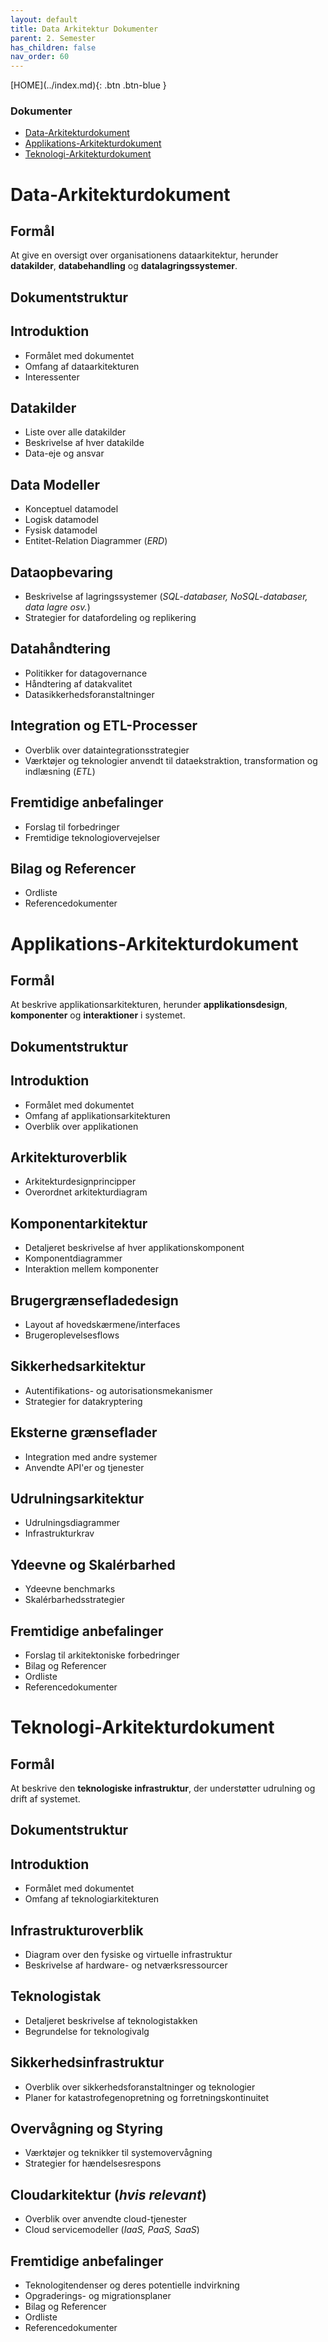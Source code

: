 ```yaml
---
layout: default
title: Data Arkitektur Dokumenter
parent: 2. Semester
has_children: false
nav_order: 60
---
```


<span class="fs-1">
[HOME](../index.md){: .btn .btn-blue }
</span>

### Dokumenter
- [Data-Arkitekturdokument](#data-arkitekturdokument)
- [Applikations-Arkitekturdokument](#applikations-arkitekturdokument)
- [Teknologi-Arkitekturdokument](#Teknologi-Arkitekturdokument)

# **Data-Arkitekturdokument**

## **Formål**

At give en oversigt over organisationens dataarkitektur, herunder **datakilder**, **databehandling** og **datalagringssystemer**.

## **Dokumentstruktur**

## Introduktion
- Formålet med dokumentet
- Omfang af dataarkitekturen
- Interessenter

## Datakilder
- Liste over alle datakilder
- Beskrivelse af hver datakilde
- Data-eje og ansvar

## Data Modeller
- Konceptuel datamodel
- Logisk datamodel
- Fysisk datamodel
- Entitet-Relation Diagrammer (*ERD*)

## Dataopbevaring
- Beskrivelse af lagringssystemer (*SQL-databaser, NoSQL-databaser, data lagre osv.*)
- Strategier for datafordeling og replikering

## Datahåndtering
- Politikker for datagovernance
- Håndtering af datakvalitet
- Datasikkerhedsforanstaltninger

## Integration og ETL-Processer
- Overblik over dataintegrationsstrategier
- Værktøjer og teknologier anvendt til dataekstraktion, transformation og indlæsning (*ETL*)

## Fremtidige anbefalinger
- Forslag til forbedringer
- Fremtidige teknologiovervejelser

## Bilag og Referencer
- Ordliste
- Referencedokumenter

# **Applikations-Arkitekturdokument**
## **Formål**

At beskrive applikationsarkitekturen, herunder **applikationsdesign**, **komponenter** og **interaktioner** i systemet.

## **Dokumentstruktur**

## Introduktion
- Formålet med dokumentet
- Omfang af applikationsarkitekturen
- Overblik over applikationen

## Arkitekturoverblik
- Arkitekturdesignprincipper
- Overordnet arkitekturdiagram

## Komponentarkitektur
- Detaljeret beskrivelse af hver applikationskomponent
- Komponentdiagrammer
- Interaktion mellem komponenter

## Brugergrænsefladedesign
- Layout af hovedskærmene/interfaces
- Brugeroplevelsesflows

## Sikkerhedsarkitektur
- Autentifikations- og autorisationsmekanismer
- Strategier for datakryptering

## Eksterne grænseflader
- Integration med andre systemer
- Anvendte API'er og tjenester

## Udrulningsarkitektur
- Udrulningsdiagrammer
- Infrastrukturkrav

## Ydeevne og Skalérbarhed
- Ydeevne benchmarks
- Skalérbarhedsstrategier

## Fremtidige anbefalinger
- Forslag til arkitektoniske forbedringer
- Bilag og Referencer
- Ordliste
- Referencedokumenter

# **Teknologi-Arkitekturdokument**
## **Formål**

At beskrive den **teknologiske infrastruktur**, der understøtter udrulning og drift af systemet.

## **Dokumentstruktur**

## Introduktion
- Formålet med dokumentet
- Omfang af teknologiarkitekturen

## Infrastrukturoverblik
- Diagram over den fysiske og virtuelle infrastruktur
- Beskrivelse af hardware- og netværksressourcer

## Teknologistak
- Detaljeret beskrivelse af teknologistakken
- Begrundelse for teknologivalg

## Sikkerhedsinfrastruktur
- Overblik over sikkerhedsforanstaltninger og teknologier
- Planer for katastrofegenopretning og forretningskontinuitet

## Overvågning og Styring
- Værktøjer og teknikker til systemovervågning
- Strategier for hændelsesrespons

## Cloudarkitektur (*hvis relevant*)
- Overblik over anvendte cloud-tjenester
- Cloud servicemodeller (*IaaS, PaaS, SaaS*)

## Fremtidige anbefalinger
- Teknologitendenser og deres potentielle indvirkning
- Opgraderings- og migrationsplaner
- Bilag og Referencer
- Ordliste
- Referencedokumenter